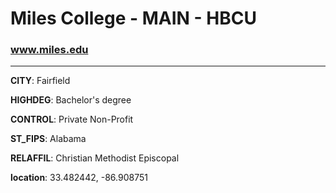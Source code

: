 # Miles College - MAIN - HBCU
### www.miles.edu
---
**CITY**: Fairfield

**HIGHDEG**: Bachelor's degree

**CONTROL**: Private Non-Profit

**ST_FIPS**: Alabama

**RELAFFIL**: Christian Methodist Episcopal

**location**: 33.482442, -86.908751